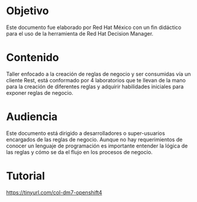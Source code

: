 Objetivo
=======================

Este documento fue elaborado por Red Hat México con un fin didáctico para el uso de la herramienta de Red Hat Decision Manager. 

Contenido
=======================

Taller enfocado a la creación de reglas de negocio y ser consumidas vía un cliente Rest, está conformado por 4 laboratorios que te llevan de la mano para la creación de diferentes reglas y adquirir habilidades iniciales para exponer reglas de negocio.

Audiencia
=======================

Este documento está dirigido a desarrolladores o super-usuarios encargados de las reglas de negocio. Aunque no hay requerimientos de conocer un lenguaje de programación es importante entender la lógica de las reglas y cómo se da el flujo en los procesos de negocio.

Tutorial
=======================
https://tinyurl.com/col-dm7-openshift4

